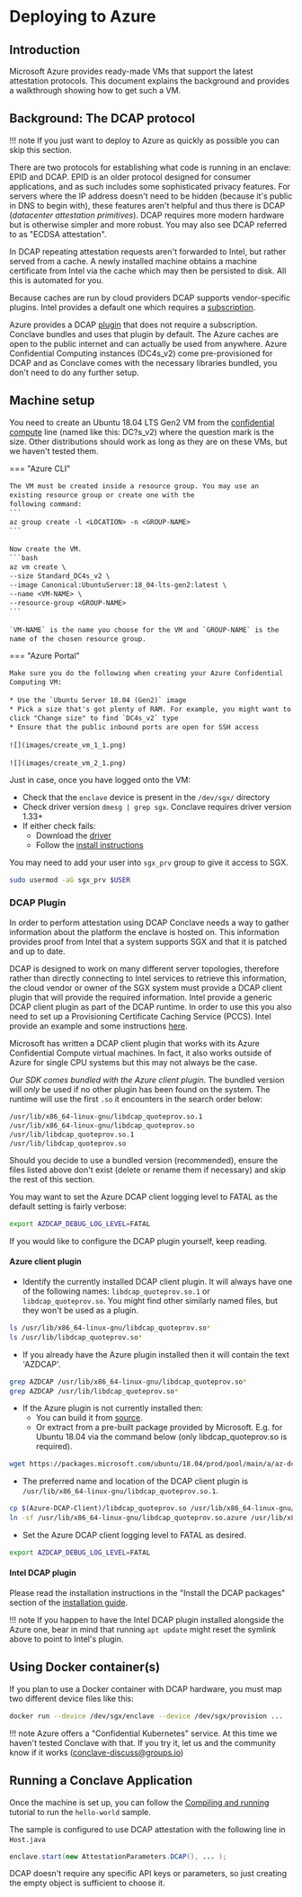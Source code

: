 # Deploying to Azure

## Introduction

Microsoft Azure provides ready-made VMs that support the latest attestation protocols. This document explains the
background and provides a walkthrough showing how to get such a VM.

## Background: The DCAP protocol

!!! note
    If you just want to deploy to Azure as quickly as possible you can skip this section.

There are two protocols for establishing what code is running in an enclave: EPID and DCAP. EPID is an older
protocol designed for consumer applications, and as such includes some sophisticated privacy features. For servers
where the IP address doesn't need to be hidden (because it's public in DNS to begin with), these features 
aren't helpful and thus there is DCAP (_datacenter attestation primitives_). DCAP requires more modern hardware 
but is otherwise simpler and more robust. You may also see DCAP referred to as "ECDSA attestation".

In DCAP repeating attestation requests aren't forwarded to Intel, but rather served from a cache. A newly installed 
machine obtains a machine certificate from Intel via the cache which may then be persisted to disk. All this is
automated for you.

Because caches are run by cloud providers DCAP supports vendor-specific plugins. Intel provides a default one 
which requires a [subscription](https://api.portal.trustedservices.intel.com/products/liv-intel-software-guard-extensions-provisioning-certification-service).  

Azure provides a DCAP [plugin](https://github.com/microsoft/Azure-DCAP-Client) that does not require a subscription. Conclave 
bundles and uses that plugin by default. The Azure caches are open to the public internet and can actually
be used from anywhere. Azure Confidential Computing instances (DC4s_v2) come pre-provisioned for DCAP and as Conclave
comes with the necessary libraries bundled, you don't need to do any further setup.

## Machine setup

You need to create an Ubuntu 18.04 LTS Gen2 VM from the [confidential
compute](https://azure.microsoft.com/en-gb/solutions/confidential-compute/) line (named like this: DC?s_v2) where the
question mark is the size. Other distributions should work as long as they are on these VMs, but we haven't tested them.

=== "Azure CLI"

    The VM must be created inside a resource group. You may use an existing resource group or create one with the
    following command:
    ```
    az group create -l <LOCATION> -n <GROUP-NAME>
    ```

    Now create the VM.
    ```bash
    az vm create \
    --size Standard_DC4s_v2 \
    --image Canonical:UbuntuServer:18_04-lts-gen2:latest \
    --name <VM-NAME> \
    --resource-group <GROUP-NAME>
    ```

    `VM-NAME` is the name you choose for the VM and `GROUP-NAME` is the name of the chosen resource group.

=== "Azure Portal"

    Make sure you do the following when creating your Azure Confidential Computing VM:

    * Use the `Ubuntu Server 18.04 (Gen2)` image
    * Pick a size that's got plenty of RAM. For example, you might want to click "Change size" to find `DC4s_v2` type
    * Ensure that the public inbound ports are open for SSH access

    ![](images/create_vm_1_1.png)

    ![](images/create_vm_2_1.png)

Just in case, once you have logged onto the VM:

* Check that the `enclave` device is present in the `/dev/sgx/` directory
* Check driver version `dmesg | grep sgx`. Conclave requires driver version 1.33+
* If either check fails:
    * Download the [driver](https://01.org/intel-softwareguard-extensions/downloads/intel-sgx-dcap-1.8-release)
    * Follow the [install instructions](https://download.01.org/intel-sgx/sgx-dcap/1.8/linux/docs/Intel_SGX_DCAP_Linux_SW_Installation_Guide.pdf)

You may need to add your user into `sgx_prv` group to give it access to SGX.

```sh
sudo usermod -aG sgx_prv $USER
```

### DCAP Plugin
In order to perform attestation using DCAP Conclave needs a way to gather information about the platform the enclave is hosted on. This information provides proof from Intel that a system supports SGX and that it is patched and up to date.

DCAP is designed to work on many different server topologies, therefore rather than directly connecting to Intel services to retrieve this information, the cloud vendor or owner of the SGX system must provide a DCAP client plugin that will provide the required information. Intel provide a generic DCAP client plugin as part of the DCAP runtime. In order to use this you also need to set up a Provisioning Certificate Caching Service (PCCS). Intel provide an example and some instructions [here](https://github.com/intel/SGXDataCenterAttestationPrimitives/blob/master/QuoteGeneration/pccs/README.md).

Microsoft has written a DCAP client plugin that works with its Azure Confidential Compute virtual machines. In fact, it also works outside of Azure for single CPU systems but this may not always be the case.

*Our SDK comes bundled with the Azure client plugin*.
The bundled version will *only* be used if no other plugin has been found on the system.
The runtime will use the first `.so` it encounters in the search order below:
```
/usr/lib/x86_64-linux-gnu/libdcap_quoteprov.so.1
/usr/lib/x86_64-linux-gnu/libdcap_quoteprov.so
/usr/lib/libdcap_quoteprov.so.1
/usr/lib/libdcap_quoteprov.so
```
Should you decide to use a bundled version (recommended), ensure the files listed above don't exist (delete or rename
them if necessary) and skip the rest of this section.

You may want to set the Azure DCAP client logging level to FATAL as the default setting is fairly verbose:
```sh
export AZDCAP_DEBUG_LOG_LEVEL=FATAL
```

If you would like to configure the DCAP plugin yourself, keep reading.

#### Azure client plugin

* Identify the currently installed DCAP client plugin. It will always have one of the following names: `libdcap_quoteprov.so.1` or `libdcap_quoteprov.so`. You might find other similarly named files, but they won't be used as a plugin.
```sh
ls /usr/lib/x86_64-linux-gnu/libdcap_quoteprov.so*
ls /usr/lib/libdcap_quoteprov.so*
```

* If you already have the Azure plugin installed then it will contain the text 'AZDCAP'.
```sh
grep AZDCAP /usr/lib/x86_64-linux-gnu/libdcap_quoteprov.so*
grep AZDCAP /usr/lib/libdcap_quoteprov.so*
```
* If the Azure plugin is not currently installed then:
    * You can build it from [source](github.com/microsoft/Azure-DCAP-Client).
    * Or extract from a pre-built package provided by Microsoft. E.g. for Ubuntu 18.04 via the command below (only libdcap_quoteprov.so is required).
```sh
wget https://packages.microsoft.com/ubuntu/18.04/prod/pool/main/a/az-dcap-client/az-dcap-client_1.6_amd64.deb && ar x az-dcap-client_1.6_amd64.deb data.tar.xz && tar xvJf data.tar.xz --transform='s/.*\///' ./usr/lib/libdcap_quoteprov.so && rm az-dcap-client_1.6_amd64.deb data.tar.xz
```
* The preferred name and location of the DCAP client plugin is `/usr/lib/x86_64-linux-gnu/libdcap_quoteprov.so.1`.
```sh
cp $(Azure-DCAP-Client)/libdcap_quoteprov.so /usr/lib/x86_64-linux-gnu/libdcap_quoteprov.so.azure
ln -sf /usr/lib/x86_64-linux-gnu/libdcap_quoteprov.so.azure /usr/lib/x86_64-linux-gnu/libdcap_quoteprov.so.1
```
* Set the Azure DCAP client logging level to FATAL as desired.
```sh
export AZDCAP_DEBUG_LOG_LEVEL=FATAL
```
#### Intel DCAP plugin
Please read the installation instructions in the "Install the DCAP packages" section of the [installation guide](https://download.01.org/intel-sgx/latest/dcap-latest/linux/docs/Intel_SGX_DCAP_Linux_SW_Installation_Guide.pdf).

!!! note
    If you happen to have the Intel DCAP plugin installed alongside the Azure one, bear in mind that running `apt update` might reset the symlink above to point to Intel's plugin.

## Using Docker container(s)
If you plan to use a Docker container with DCAP hardware, you must map two different device files like this:

```sh
docker run --device /dev/sgx/enclave --device /dev/sgx/provision ...
```

!!! note
    Azure offers a "Confidential Kubernetes" service. At this time we haven't tested Conclave with that. If you try it,
    let us and the community know if it works (conclave-discuss@groups.io)

## Running a Conclave Application
Once the machine is set up, you can follow the [Compiling and running](tutorial.md) tutorial to run the `hello-world` sample.

The sample is configured to use DCAP attestation with the
following line in `Host.java`
```java
enclave.start(new AttestationParameters.DCAP(), ... );
```

DCAP doesn't require any specific API keys or parameters, so just creating the empty object is sufficient to choose it.
